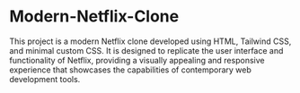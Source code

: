 # Modern-Netflix-Clone
This project is a modern Netflix clone developed using HTML, Tailwind CSS, and minimal custom CSS. It is designed to replicate the user interface and functionality of Netflix, providing a visually appealing and responsive experience that showcases the capabilities of contemporary web development tools.
